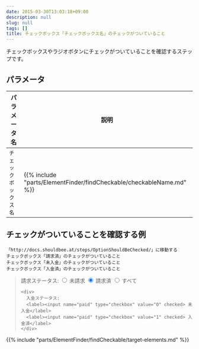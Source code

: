 ```yaml
---
date: 2015-03-30T13:03:18+09:00
description: null
slug: null
tags: []
title: チェックボックス「チェックボックス名」のチェックがついていること
---
```


チェックボックスやラジオボタンにチェックがついていることを確認するステップです。

## パラメータ

パラメータ名 | 説明
------|---------
`チェックボックス名` | {{% include "parts/ElementFinder/findCheckable/checkableName.md" %}}

## チェックがついていることを確認する例

```
「http://docs.shouldbee.at/steps/OptionShouldBeChecked/」に移動する
チェックボックス「請求済」のチェックがついていること
チェックボックス「未入金」のチェックがついていること
チェックボックス「入金済」のチェックがついていること
```

<blockquote>
  <form>
    <div>
      請求ステータス:
      <label><input name="billed" type="radio" value="0"> 未請求</label>
      <label><input name="billed" type="radio" value="1" checked> 請求済</label>
      <label><input name="billed" type="radio" value="2"> すべて</label>
    </div>

    <div>
      入金ステータス:
      <label><input name="paid" type="checkbox" value="0" checked> 未入金</label>
      <label><input name="paid" type="checkbox" value="1" checked> 入金済</label>
    </div>
  </form>
</blockquote>

{{% include "parts/ElementFinder/findCheckable/target-elements.md" %}}
